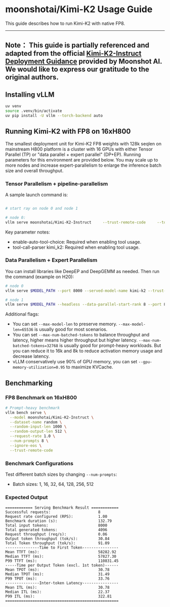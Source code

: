 # moonshotai/Kimi-K2 Usage Guide

This guide describes how to run Kimi-K2 with native FP8. 

---
**Note：** This guide is partially referenced and adapted from the official [Kimi-K2-Instruct Deployment Guidance](https://huggingface.co/moonshotai/Kimi-K2-Instruct/blob/main/docs/deploy_guidance.md) provided by Moonshot AI. We would like to express our gratitude to the original authors.
---

## Installing vLLM

```bash
uv venv
source .venv/bin/activate
uv pip install -U vllm --torch-backend auto
```

## Running Kimi-K2 with FP8 on 16xH800

The smallest deployment unit for Kimi-K2 FP8 weights with 128k seqlen on mainstream H800 platform is a cluster with 16 GPUs with either Tensor Parallel (TP) or "data parallel + expert parallel" (DP+EP).
Running parameters for this environment are provided below. You may scale up to more nodes and increase expert-parallelism to enlarge the inference batch size and overall throughput.

### Tensor Parallelism + pipeline-parallelism
A sample launch command is:

```bash

# start ray on node 0 and node 1

# node 0:
vllm serve moonshotai/Kimi-K2-Instruct     --trust-remote-code     --tokenizer-mode auto     --tensor-parallel-size 8     --pipeline-parallel-size 2     --dtype bfloat16     --quantization fp8     --max-model-len 2048     --max-num-seqs 1     --max-num-batched-tokens 1024     --enable-chunked-prefill     --disable-log-requests     --kv-cache-dtype fp8
```

Key parameter notes:

* enable-auto-tool-choice: Required when enabling tool usage.
* tool-call-parser kimi_k2: Required when enabling tool usage.

### Data Parallelism + Expert Parallelism
You can install libraries like DeepEP and DeepGEMM as needed. Then run the command (example on H20):

```bash
# node 0
vllm serve $MODEL_PATH --port 8000 --served-model-name kimi-k2 --trust-remote-code --data-parallel-size 16 --data-parallel-size-local 8 --data-parallel-address $MASTER_IP --data-parallel-rpc-port $PORT --enable-expert-parallel --max-num-batched-tokens 8192 --max-num-seqs 256 --gpu-memory-utilization 0.85 --enable-auto-tool-choice --tool-call-parser kimi_k2

# node 1
vllm serve $MODEL_PATH --headless --data-parallel-start-rank 8 --port 8000 --served-model-name kimi-k2 --trust-remote-code --data-parallel-size 16 --data-parallel-size-local 8 --data-parallel-address $MASTER_IP --data-parallel-rpc-port $PORT --enable-expert-parallel --max-num-batched-tokens 8192 --max-num-seqs 256 --gpu-memory-utilization 0.85 --enable-auto-tool-choice --tool-call-parser kimi_k2
```

Additional flags:

* You can set `--max-model-len` to preserve memory. `--max-model-len=65536` is usually good for most scenarios.
* You can set `--max-num-batched-tokens` to balance throughput and latency, higher means higher throughput but higher latency. `--max-num-batched-tokens=32768` is usually good for prompt-heavy workloads. But you can reduce it to 16k and 8k to reduce activation memory usage and decrease latency.
* vLLM conservatively use 90% of GPU memory, you can set `--gpu-memory-utilization=0.95` to maximize KVCache.


## Benchmarking

### FP8 Benchmark on 16xH800

```bash
# Prompt-heavy benchmark 
vllm bench serve \
  --model moonshotai/Kimi-K2-Instruct \
  --dataset-name random \
  --random-input-len 1000 \
  --random-output-len 512 \
  --request-rate 1.0 \
  --num-prompts 8 \
  --ignore-eos \
  --trust-remote-code
```


### Benchmark Configurations


Test different batch sizes by changing `--num-prompts`:

- Batch sizes: 1, 16, 32, 64, 128, 256, 512

### Expected Output

```shell
============ Serving Benchmark Result ============
Successful requests:                     8         
Request rate configured (RPS):           1.00      
Benchmark duration (s):                  132.79    
Total input tokens:                      8000      
Total generated tokens:                  4096      
Request throughput (req/s):              0.06      
Output token throughput (tok/s):         30.84     
Total Token throughput (tok/s):          91.09     
---------------Time to First Token----------------
Mean TTFT (ms):                          58282.92  
Median TTFT (ms):                        57827.30  
P99 TTFT (ms):                           110831.45 
-----Time per Output Token (excl. 1st token)------
Mean TPOT (ms):                          30.78     
Median TPOT (ms):                        31.49     
P99 TPOT (ms):                           33.76     
---------------Inter-token Latency----------------
Mean ITL (ms):                           30.78     
Median ITL (ms):                         22.37     
P99 ITL (ms):                            322.81    
==================================================
```
